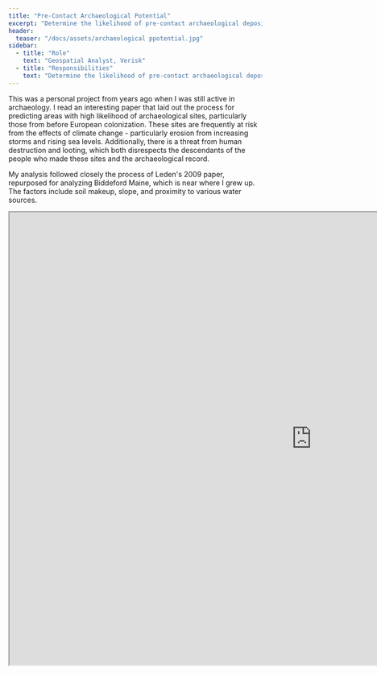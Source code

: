 ```yaml
---
title: "Pre-Contact Archaeological Potential"
excerpt: "Determine the likelihood of pre-contact archaeological deposits in need of protection"
header:
  teaser: "/docs/assets/archaeological ppotential.jpg"
sidebar:
  - title: "Role"
    text: "Geospatial Analyst, Verisk"
  - title: "Responsibilities"
    text: "Determine the likelihood of pre-contact archaeological deposits in need of protection"
---
```


This was a personal project from years ago when I was still active in archaeology. I read an interesting paper that laid out the process for predicting areas with high likelihood of archaeological sites, particularly those from before European colonization. These sites are frequently at risk from the effects of climate change - particularly erosion from increasing storms and rising sea levels. Additionally, there is a threat from human destruction and looting, which both disrespects the descendants of the people who made these sites and the archaeological record.

My analysis followed closely the process of Leden's 2009 paper, repurposed for analyzing Biddeford Maine, which is near where I grew up. The factors include soil makeup, slope, and proximity to various water sources.


<iframe src="https://github.com/kmp24/kmp24.github.io/blob/gh-pages/docs/assets/Maps/ArchaeologicalPotentialinBiddefordMaine.jpg" width="1200" height="900"></iframe>
